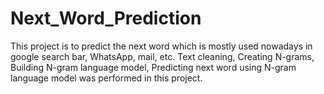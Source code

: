# Next_Word_Prediction
This project is to predict the next word which is mostly used nowadays in google search bar, WhatsApp, mail, etc. Text cleaning, Creating N-grams, Building N-gram language model, Predicting next word using N-gram language model was performed in this project.
